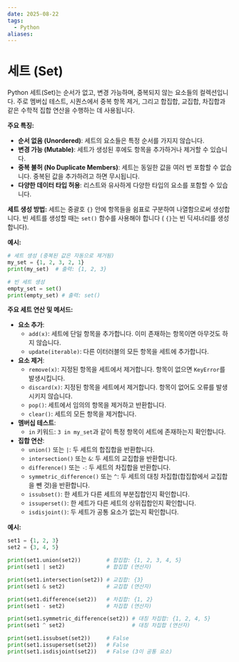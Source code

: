 ```yaml
---
date: 2025-08-22
tags:
  - Python
aliases:
---
```


# 세트 (Set)

Python 세트(Set)는 순서가 없고, 변경 가능하며, 중복되지 않는 요소들의 컬렉션입니다. 주로 멤버십 테스트, 시퀀스에서 중복 항목 제거, 그리고 합집합, 교집합, 차집합과 같은 수학적 집합 연산을 수행하는 데 사용됩니다.

**주요 특징:**
*   **순서 없음 (Unordered)**: 세트의 요소들은 특정 순서를 가지지 않습니다.
*   **변경 가능 (Mutable)**: 세트가 생성된 후에도 항목을 추가하거나 제거할 수 있습니다.
*   **중복 불허 (No Duplicate Members)**: 세트는 동일한 값을 여러 번 포함할 수 없습니다. 중복된 값을 추가하려고 하면 무시됩니다.
*   **다양한 데이터 타입 허용**: 리스트와 유사하게 다양한 타입의 요소를 포함할 수 있습니다.

**세트 생성 방법:**
세트는 중괄호 `{}` 안에 항목들을 쉼표로 구분하여 나열함으로써 생성합니다. 빈 세트를 생성할 때는 `set()` 함수를 사용해야 합니다 ( `{}`는 빈 딕셔너리를 생성합니다).

**예시:**
```python
# 세트 생성 (중복된 값은 자동으로 제거됨)
my_set = {1, 2, 3, 2, 1}
print(my_set)  # 출력: {1, 2, 3}

# 빈 세트 생성
empty_set = set()
print(empty_set) # 출력: set()
```

**주요 세트 연산 및 메서드:**
*   **요소 추가**:
    *   `add(x)`: 세트에 단일 항목을 추가합니다. 이미 존재하는 항목이면 아무것도 하지 않습니다.
    *   `update(iterable)`: 다른 이터러블의 모든 항목을 세트에 추가합니다.
*   **요소 제거**:
    *   `remove(x)`: 지정된 항목을 세트에서 제거합니다. 항목이 없으면 `KeyError`를 발생시킵니다.
    *   `discard(x)`: 지정된 항목을 세트에서 제거합니다. 항목이 없어도 오류를 발생시키지 않습니다.
    *   `pop()`: 세트에서 임의의 항목을 제거하고 반환합니다.
    *   `clear()`: 세트의 모든 항목을 제거합니다.
*   **멤버십 테스트**:
    *   `in` 키워드: `3 in my_set`과 같이 특정 항목이 세트에 존재하는지 확인합니다.
*   **집합 연산**:
    *   `union()` 또는 `|`: 두 세트의 합집합을 반환합니다.
    *   `intersection()` 또는 `&`: 두 세트의 교집합을 반환합니다.
    *   `difference()` 또는 `-`: 두 세트의 차집합을 반환합니다.
    *   `symmetric_difference()` 또는 `^`: 두 세트의 대칭 차집합(합집합에서 교집합을 뺀 것)을 반환합니다.
    *   `issubset()`: 한 세트가 다른 세트의 부분집합인지 확인합니다.
    *   `issuperset()`: 한 세트가 다른 세트의 상위집합인지 확인합니다.
    *   `isdisjoint()`: 두 세트가 공통 요소가 없는지 확인합니다.

**예시:**
```python
set1 = {1, 2, 3}
set2 = {3, 4, 5}

print(set1.union(set2))        # 합집합: {1, 2, 3, 4, 5}
print(set1 | set2)             # 합집합 (연산자)

print(set1.intersection(set2)) # 교집합: {3}
print(set1 & set2)             # 교집합 (연산자)

print(set1.difference(set2))   # 차집합: {1, 2}
print(set1 - set2)             # 차집합 (연산자)

print(set1.symmetric_difference(set2)) # 대칭 차집합: {1, 2, 4, 5}
print(set1 ^ set2)                     # 대칭 차집합 (연산자)

print(set1.issubset(set2))     # False
print(set1.issuperset(set2))   # False
print(set1.isdisjoint(set2))   # False (3이 공통 요소)
```